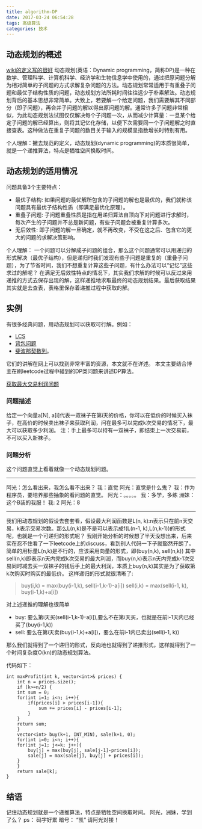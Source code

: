 ```yaml
---
title: algorithm-DP
date: 2017-03-24 06:54:28
tags: 高级算法
categories: 技术
---
```


## 动态规划的概述
[wiki的定义写的很好](https://zh.wikipedia.org/wiki/%E5%8A%A8%E6%80%81%E8%A7%84%E5%88%92)
动态规划(英语：Dynamic programming，简称DP)是一种在数学、管理科学、计算机科学、经济学和生物信息学中使用的，通过把原问题分解为相对简单的子问题的方式求解复杂问题的方法。动态规划常常适用于有重叠子问题和最优子结构性质的问题，动态规划方法所耗时间往往远少于朴素解法。动态规划背后的基本思想非常简单。大致上，若要解一个给定问题，我们需要解其不同部分（即子问题），再合并子问题的解以得出原问题的解。通常许多子问题非常相似，为此动态规划法试图仅仅解决每个子问题一次，从而减少计算量：一旦某个给定子问题的解已经算出，则将其记忆化存储，以便下次需要同一个子问题解之时直接查表。这种做法在重复子问题的数目关于输入的规模呈指数增长时特别有用。

个人理解：撇去规范的定义，动态规划(dynamic programming)的本质很简单，就是一个递推算法，特点是牺牲空间换取时间。

## 动态规划的适用情况
问题具备3个主要特点：
- 最优子结构: 如果问题的最优解所包含的子问题的解也是最优的，我们就称该问题具有最优子结构性质（即满足最优化原理）。
- 重叠子问题: 子问题重叠性质是指在用递归算法自顶向下对问题进行求解时，每次产生的子问题并不总是新问题，有些子问题会被重复计算多次。
- 无后效性: 即子问题的解一旦确定，就不再改变，不受在这之后、包含它的更大的问题的求解决策影响。

个人理解：
一个问题可以分解成子问题的组合，那么这个问题通常可以用递归的形式解决（最优子结构），但是递归时我们发现有些子问题是重复的（重叠子问题），为了节省时间，我们不想重复计算这些子问题，有什么办法可以“记忆”这些求过的解呢？
在满足无后效性特点的情况下，其实我们求解的时候可以反过来用递推的方式去保存出现的解，这样递推地求取最终的动态规划结果。最后获取结果其实就是去查表，表格里保存着递推过程中获取的解。

## 实例
有很多经典问题，用动态规划可以获取可行解。例如：
- [LCS](https://zh.wikipedia.org/wiki/%E6%9C%80%E9%95%BF%E5%85%AC%E5%85%B1%E5%AD%90%E5%BA%8F%E5%88%97)
- [背包问题](https://zh.wikipedia.org/wiki/%E8%83%8C%E5%8C%85%E9%97%AE%E9%A2%98)
- [斐波那契数列](https://zh.wikipedia.org/wiki/%E6%96%90%E6%B3%A2%E9%82%A3%E5%A5%91%E6%95%B0%E5%88%97)。

它们的讲解在网上可以找到非常丰富的资源，本文就不在详述。
本文主要结合博主在刷leetcode过程中碰到的DP类问题来讲述DP算法。

[获取最大交易利润问题](https://leetcode.com/problems/best-time-to-buy-and-sell-stock-iv/#/description)
### 问题描述
给定一个向量a[N], a[i]代表一双袜子在第i天的价格，你可以在低价的时候买入袜子，在高价的时候卖出袜子来获取利润，问在最多可以完成k次交易的情况下，最大可以获取多少利润。
注：手上最多可以持有一双袜子，即结束上一次交易前，不可以买入新袜子。

### 问题分析
这个问题直觉上看着就像一个动态规划问题。

---
阿光：怎么看出来，我怎么看不出来？
我：直觉
阿光：直觉是什么鬼？
我：作为程序员，要培养那些抽象的看问题的直觉。
阿光：。。。。。
我：多学，多练
洲妹：这个B装的我服！
我: 2
阿光：8

---


我们用动态规划的假设去套套看，假设最大利润函数是L(n, k):n表示只在前n天交易，k表示交易次数。那么L(n,k)是不是可以表示成f(L(n-1, k),L(n,k-1))的形式呢，也就是一个可递归的形式呢？
我刚开始分析的时候想了半天没想出来，后来实在忍不住看了一下leetcode上的discuss，看到别人代码一下子就豁然开朗了。简单的用标量L(n,k)是不行的，应该采用向量的形式，即(buy(n,k), sell(n,k))
其中sell(n,k)即表示n天内完成k次交易的最大利润，而buy(n,k)表示n天内完成k-1次交易同时减去买一双袜子的钱后手上的最大利润，本质上buy(n,k)其实是为了获取第k次购买时购买的最低价。
这样递归的形式就很清晰了:
> buy(i,k) = max(buy(i-1,k), sell(i-1,k-1)-a[i])
> sell(i,k) = max(sell(i-1, k), buy(i-1,k)+a[i])

对上述递推的理解也很简单
- buy: 要么第i天买(sell(i-1,k-1)-a[i]),要么不在第i天买，也就是在前i-1天内已经买了(buy(i-1,k))
- sell: 要么在第i天卖(buy(i-1,k)+a[i])，要么在前i-1内已卖出(sell(i-1, k))

那么我们就得到了一个递归的形式，反向地也就得到了递推形式，这样就得到了一个时间复杂度O(kn)的动态规划算法。

代码如下：



	int maxProfit(int k, vector<int>& prices) {
	    int n = prices.size();
	    if (k>=n/2) {
		int sum = 0;
		for(int i=1; i<n; i++){
		    if(prices[i] > prices[i-1]){
		        sum += prices[i] - prices[i-1];
		    }
		}
		return sum;
	    }
	    vector<int> buy(k+1, INT_MIN), sale(k+1, 0);
	    for(int i=0; i<n; i++){
		for(int j=1; j<=k; j++){
		    buy[j] = max(buy[j], sale[j-1]-prices[i]);
		    sale[j] = max(sale[j], buy[j] + prices[i]);
		}
	    }
	    return sale[k];
	}



## 结语
记住动态规划就是一个递推算法，特点是牺牲空间换取时间。
阿光，洲妹，学到了么？
ps： 码字好累
暗号： “凯” 请阿光对接！



